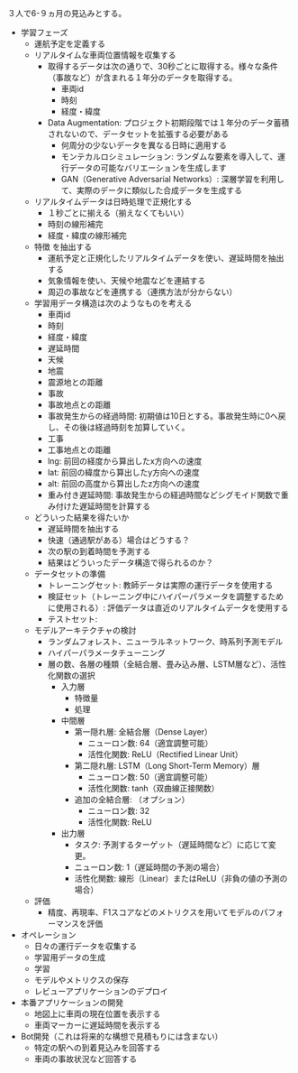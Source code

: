 

３人で6-９ヵ月の見込みとする。

* 学習フェーズ
  * 運航予定を定義する
  * リアルタイムな車両位置情報を収集する
    * 取得するデータは次の通りで、30秒ごとに取得する。様々な条件（事故など）が含まれる１年分のデータを取得する。
      * 車両id
      * 時刻
      * 経度・緯度
    * Data Augmentation: プロジェクト初期段階では１年分のデータ蓄積されないので、データセットを拡張する必要がある
      * 何周分の少ないデータを異なる日時に適用する
      * モンテカルロシミュレーション: ランダムな要素を導入して、運行データの可能なバリエーションを生成します
      * GAN（Generative Adversarial Networks）: 深層学習を利用して、実際のデータに類似した合成データを生成する
  * リアルタイムデータは日時処理で正規化する
    * １秒ごとに揃える（揃えなくてもいい）
    * 時刻の線形補完
    * 経度・緯度の線形補完
  * 特徴 を抽出する
    * 運航予定と正規化したリアルタイムデータを使い、遅延時間を抽出する
    * 気象情報を使い、天候や地震などを連結する
    * 周辺の事故などを連携する（連携方法が分からない）
  * 学習用データ構造は次のようなものを考える
    * 車両id
    * 時刻
    * 経度・緯度
    * 遅延時間
    * 天候
    * 地震
    * 震源地との距離
    * 事故
    * 事故地点との距離
    * 事故発生からの経過時間: 初期値は10日とする。事故発生時に0へ戻し、その後は経過時刻を加算していく。
    * 工事
    * 工事地点との距離
    * lng: 前回の経度から算出したx方向への速度
    * lat: 前回の緯度から算出したy方向への速度
    * alt: 前回の高度から算出したz方向への速度
    * 重み付き遅延時間: 事故発生からの経過時間などシグモイド関数で重み付けた遅延時間を計算する
  * どういった結果を得たいか
    * 遅延時間を抽出する
    * 快速（通過駅がある）場合はどうする？
    * 次の駅の到着時間を予測する
    * 結果はどういったデータ構造で得られるのか？
  * データセットの準備
    * トレーニングセット: 教師データは実際の運行データを使用する
    * 検証セット（トレーニング中にハイパーパラメータを調整するために使用される）: 評価データは直近のリアルタイムデータを使用する
    * テストセット: 
  * モデルアーキテクチャの検討
    * ランダムフォレスト、ニューラルネットワーク、時系列予測モデル
    * ハイパーパラメータチューニング
    * 層の数、各層の種類（全結合層、畳み込み層、LSTM層など）、活性化関数の選択
      * 入力層
        * 特徴量
        * 処理
      * 中間層
        * 第一隠れ層: 全結合層（Dense Layer）
          * ニューロン数: 64（適宜調整可能）
          * 活性化関数: ReLU（Rectified Linear Unit）
        * 第二隠れ層: LSTM（Long Short-Term Memory）層
          * ニューロン数: 50（適宜調整可能）
          * 活性化関数: tanh（双曲線正接関数）
        * 追加の全結合層: （オプション）
          * ニューロン数: 32
          * 活性化関数: ReLU
      * 出力層
          * タスク: 予測するターゲット（遅延時間など）に応じて変更。
          * ニューロン数: 1（遅延時間の予測の場合）
          * 活性化関数: 線形（Linear）またはReLU（非負の値の予測の場合）
  * 評価
    * 精度、再現率、F1スコアなどのメトリクスを用いてモデルのパフォーマンスを評価
* オペレーション
  * 日々の運行データを収集する
  * 学習用データの生成
  * 学習
  * モデルやメトリクスの保存
  * レビューアプリケーションのデプロイ
* 本番アプリケーションの開発
  * 地図上に車両の現在位置を表示する
  * 車両マーカーに遅延時間を表示する
* Bot開発（これは将来的な構想で見積もりには含まない）
  * 特定の駅への到着見込みを回答する
  * 車両の事故状況など回答する
